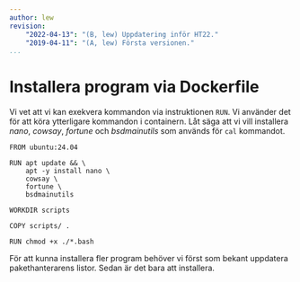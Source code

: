 ```yaml
---
author: lew
revision:
    "2022-04-13": "(B, lew) Uppdatering inför HT22."
    "2019-04-11": "(A, lew) Första versionen."
...
```

Installera program via Dockerfile
=======================

Vi vet att vi kan exekvera kommandon via instruktionen `RUN`. Vi använder det för att köra ytterligare kommandon i containern. Låt säga att vi vill installera *nano*, *cowsay*, *fortune* och *bsdmainutils* som används för `cal` kommandot.

```
FROM ubuntu:24.04

RUN apt update && \
    apt -y install nano \
    cowsay \
    fortune \
    bsdmainutils

WORKDIR scripts

COPY scripts/ .

RUN chmod +x ./*.bash
```

För att kunna installera fler program behöver vi först som bekant uppdatera pakethanterarens listor. Sedan är det bara att installera.
